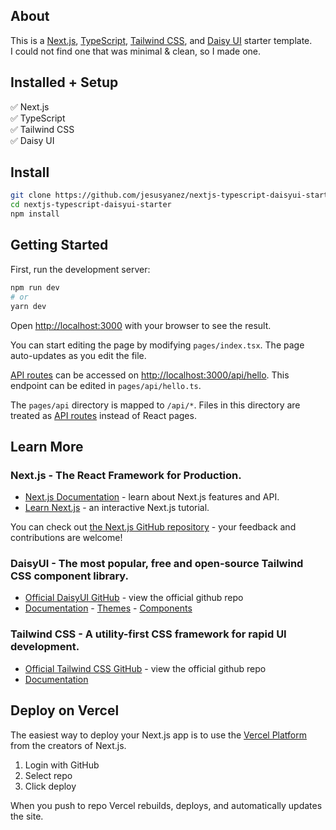 ## About
This is a [Next.js](https://nextjs.org/), [TypeScript](https://github.com/microsoft/TypeScript), [Tailwind CSS](https://tailwindcss.com/), and [Daisy UI](https://daisyui.com/) starter template. <br />I could not find one that was minimal & clean, so I made one.
<br />
## Installed + Setup

✅  Next.js <br />
✅  TypeScript <br />
✅  Tailwind CSS <br />
✅  Daisy UI<br />
## Install
```bash
git clone https://github.com/jesusyanez/nextjs-typescript-daisyui-starter.git
cd nextjs-typescript-daisyui-starter
npm install
```
## Getting Started

First, run the development server:

```bash
npm run dev
# or
yarn dev
```

Open [http://localhost:3000](http://localhost:3000) with your browser to see the result.

You can start editing the page by modifying `pages/index.tsx`. The page auto-updates as you edit the file.

[API routes](https://nextjs.org/docs/api-routes/introduction) can be accessed on [http://localhost:3000/api/hello](http://localhost:3000/api/hello). This endpoint can be edited in `pages/api/hello.ts`.

The `pages/api` directory is mapped to `/api/*`. Files in this directory are treated as [API routes](https://nextjs.org/docs/api-routes/introduction) instead of React pages.

## Learn More
### Next.js - The React Framework for Production.

- [Next.js Documentation](https://nextjs.org/docs) - learn about Next.js features and API.
- [Learn Next.js](https://nextjs.org/learn) - an interactive Next.js tutorial.

You can check out [the Next.js GitHub repository](https://github.com/vercel/next.js/) - your feedback and contributions are welcome!

### DaisyUI - The most popular, free and open-source Tailwind CSS component library.
- [Official DaisyUI GitHub](https://github.com/saadeghi/daisyui) - view the official github repo
- [Documentation](https://github.com/saadeghi/daisyui) - [Themes](https://daisyui.com/docs/themes) - [Components](https://daisyui.com/components)

### Tailwind CSS - A utility-first CSS framework for rapid UI development.
- [Official Tailwind CSS GitHub](https://github.com/tailwindlabs/tailwindcss) - view the official github repo
- [Documentation](https://tailwindcss.com/docs/installation)


## Deploy on Vercel

The easiest way to deploy your Next.js app is to use the [Vercel Platform](https://vercel.com/new?utm_medium=default-template&filter=next.js&utm_source=create-next-app&utm_campaign=create-next-app-readme) from the creators of Next.js.
1. Login with GitHub
2. Select repo
3. Click deploy 

When you push to repo Vercel rebuilds, deploys, and automatically updates the site.
